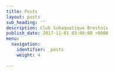 ```yaml
---
title: Posts
layout: posts
sub_heading: ''
description: Club Subaquatique Brestois
publish_date: 2017-11-01 03:00:00 +0000
menu:
  navigation:
    identifier: _posts
    weight: 4

---
```

